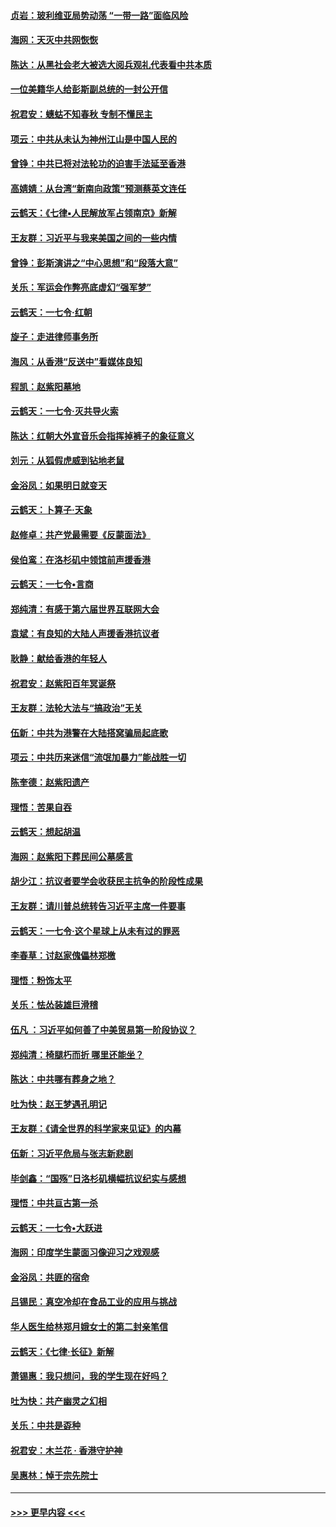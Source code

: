 #### [贞岩：玻利维亚局势动荡 “一带一路”面临风险](../pages/nsc993/n11619480.md?t=10300156) 
#### [海网：天灭中共网恢恢](../pages/nsc993/n11618261.md?t=10300156) 
#### [陈达：从黑社会老大被选大阅兵观礼代表看中共本质](../pages/nsc993/n11618229.md?t=10300156) 
#### [一位美籍华人给彭斯副总统的一封公开信](../pages/nsc993/n11616906.md?t=10300156) 
#### [祝君安：蟪蛄不知春秋  专制不懂民主](../pages/nsc993/n11616882.md?t=10300156) 
#### [项云：中共从未认为神州江山是中国人民的](../pages/nsc993/n11616763.md?t=10300156) 
#### [曾铮：中共已将对法轮功的迫害手法延至香港](../pages/nsc993/n11616561.md?t=10300156) 
#### [高婧婧：从台湾“新南向政策”预测蔡英文连任](../pages/nsc993/n11616518.md?t=10300156) 
#### [云鹤天：《七律▪人民解放军占领南京》新解](../pages/nsc993/n11616490.md?t=10300156) 
#### [王友群：习近平与我来美国之间的一些内情](../pages/nsc993/n11615052.md?t=10300156) 
#### [曾铮：彭斯演讲之“中心思想”和“段落大意”](../pages/nsc993/n11615020.md?t=10300156) 
#### [关乐：军运会作弊亮底虚幻“强军梦”](../pages/nsc993/n11615008.md?t=10300156) 
#### [云鹤天：一七令‧红朝](../pages/nsc993/n11615000.md?t=10300156) 
#### [旋子：走进律师事务所](../pages/nsc993/n11614894.md?t=10300156) 
#### [海风：从香港“反送中”看媒体良知](../pages/nsc993/n11614480.md?t=10300156) 
#### [程凯：赵紫阳墓地](../pages/nsc993/n11614464.md?t=10300156) 
#### [云鹤天：一七令‧灭共导火索](../pages/nsc993/n11613471.md?t=10300156) 
#### [陈达：红朝大外宣音乐会指挥掉裤子的象征意义](../pages/nsc993/n11613456.md?t=10300156) 
#### [刘元：从狐假虎威到钻地老鼠](../pages/nsc993/n11612832.md?t=10300156) 
#### [金浴凤：如果明日就变天](../pages/nsc993/n11611135.md?t=10300156) 
#### [云鹤天：卜算子‧天象](../pages/nsc993/n11609023.md?t=10300156) 
#### [赵修卓：共产党最需要《反蒙面法》](../pages/nsc993/n11608006.md?t=10300156) 
#### [侯伯鸾：在洛杉矶中领馆前声援香港](../pages/nsc993/n11607802.md?t=10300156) 
#### [云鹤天：一七令•言商](../pages/nsc993/n11606248.md?t=10300156) 
#### [郑纯清：有感于第六届世界互联网大会](../pages/nsc993/n11604718.md?t=10300156) 
#### [袁斌：有良知的大陆人声援香港抗议者](../pages/nsc993/n11603673.md?t=10300156) 
#### [耿静：献给香港的年轻人](../pages/nsc993/n11602462.md?t=10300156) 
#### [祝君安：赵紫阳百年冥诞祭](../pages/nsc993/n11601386.md?t=10300156) 
#### [王友群：法轮大法与“搞政治”无关](../pages/nsc993/n11601658.md?t=10300156) 
#### [伍新：中共为港警在大陆搭窝骗局起底歌](../pages/nsc993/n11601536.md?t=10300156) 
#### [项云：中共历来迷信“流氓加暴力”能战胜一切](../pages/nsc993/n11601496.md?t=10300156) 
#### [陈奎德：赵紫阳遗产](../pages/nsc993/n11601444.md?t=10300156) 
#### [理悟：苦果自吞](../pages/nsc993/n11601385.md?t=10300156) 
#### [云鹤天：想起胡温](../pages/nsc993/n11600033.md?t=10300156) 
#### [海网：赵紫阳下葬民间公墓感言](../pages/nsc993/n11600021.md?t=10300156) 
#### [胡少江：抗议者要学会收获民主抗争的阶段性成果](../pages/nsc993/n11599626.md?t=10300156) 
#### [王友群：请川普总统转告习近平主席一件要事](../pages/nsc993/n11599533.md?t=10300156) 
#### [云鹤天：一七令‧这个星球上从未有过的罪恶](../pages/nsc993/n11598881.md?t=10300156) 
#### [李春草：讨赵家傀儡林郑檄](../pages/nsc993/n11598789.md?t=10300156) 
#### [理悟：粉饰太平](../pages/nsc993/n11598776.md?t=10300156) 
#### [关乐：怯怂装雄巨滑稽](../pages/nsc993/n11598767.md?t=10300156) 
#### [伍凡 ：习近平如何善了中美贸易第一阶段协议？](../pages/nsc993/n11596305.md?t=10300156) 
#### [郑纯清：椅腿朽而折 哪里还能坐？](../pages/nsc993/n11596273.md?t=10300156) 
#### [陈达：中共哪有葬身之地？](../pages/nsc993/n11596253.md?t=10300156) 
#### [吐为快：赵王梦遇孔明记](../pages/nsc993/n11596208.md?t=10300156) 
#### [王友群：《请全世界的科学家来见证》的内幕](../pages/nsc993/n11594091.md?t=10300156) 
#### [伍新：习近平危局与张志新悲剧](../pages/nsc993/n11594089.md?t=10300156) 
#### [毕剑鑫：“国殇”日洛杉矶横幅抗议纪实与感想](../pages/nsc993/n11591301.md?t=10300156) 
#### [理悟：中共亘古第一杀](../pages/nsc993/n11590734.md?t=10300156) 
#### [云鹤天：一七令•大跃进](../pages/nsc993/n11590699.md?t=10300156) 
#### [海网：印度学生蒙面习像迎习之戏观感](../pages/nsc993/n11590675.md?t=10300156) 
#### [金浴凤：共匪的宿命](../pages/nsc993/n11586383.md?t=10300156) 
#### [吕锡民：真空冷却在食品工业的应用与挑战](../pages/nsc993/n11585819.md?t=10300156) 
#### [华人医生给林郑月娥女士的第二封亲笔信](../pages/nsc993/n11585124.md?t=10300156) 
#### [云鹤天：《七律·长征》新解](../pages/nsc993/n11584578.md?t=10300156) 
#### [萧锡惠：我只想问，我的学生现在好吗？](../pages/nsc993/n11583828.md?t=10300156) 
#### [吐为快：共产幽灵之幻相](../pages/nsc993/n11583224.md?t=10300156) 
#### [关乐：中共是孬种](../pages/nsc993/n11582099.md?t=10300156) 
#### [祝君安：木兰花 · 香港守护神](../pages/nsc993/n11581782.md?t=10300156) 
#### [吴惠林：悼于宗先院士](../pages/nsc993/n11580283.md?t=10300156) 

----
#### [ >>> 更早内容 <<< ](../indexes/nsc993-earlier.md)
